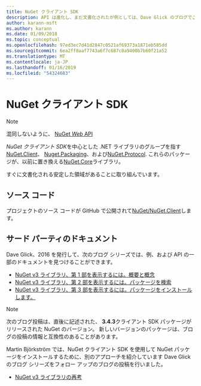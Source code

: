 ```yaml
---
title: NuGet クライアント SDK
description: API は進化し、まだ文書化されたが例としては、Dave Glick のブログでご確認いただけます。
author: karann-msft
ms.author: karann
ms.date: 01/09/2018
ms.topic: conceptual
ms.openlocfilehash: 97ed3ec7d41d2847c0521af69373a1871eb585dd
ms.sourcegitcommit: 6ea2ff8aaf7743a6f7c687c8a9400b7b60f21a52
ms.translationtype: MT
ms.contentlocale: ja-JP
ms.lasthandoff: 01/16/2019
ms.locfileid: "54324683"
---
```

# <a name="nuget-client-sdk"></a>NuGet クライアント SDK

> [!Note]
> 混同しないように、 [NuGet *Web* API](https://docs.microsoft.com/en-us/nuget/api/overview)

*NuGet クライアント SDK*を中心とした .NET ライブラリのグループを指す[NuGet.Client](https://www.nuget.org/packages/NuGet.Client)、 [Nuget.Packaging](https://www.nuget.org/packages/NuGet.Packaging)、および[NuGet.Protocol](https://www.nuget.org/packages/NuGet.Protocol). これらのパッケージが、以前に置き換える[NuGet.Core](https://www.nuget.org/packages/NuGet.Core/)ライブラリ。

すぐに文書化される安定した領域があることに取り組んでいます。

## <a name="source-code"></a>ソース コード

プロジェクトのソース コードが GitHub で公開されて[NuGet/NuGet.Client](https://github.com/NuGet/NuGet.Client)します。

## <a name="third-party-documentation"></a>サード パーティのドキュメント

Dave Glick、2016 を発行して、次のブログ シリーズでは、例、および API の一部のドキュメントを見つけることができます。

- [NuGet v3 ライブラリ、第 1 部を表示するには。概要と概念](http://daveaglick.com/posts/exploring-the-nuget-v3-libraries-part-1)
- [NuGet v3 ライブラリ、第 2 部を表示するには。パッケージを検索](http://daveaglick.com/posts/exploring-the-nuget-v3-libraries-part-2)
- [NuGet v3 ライブラリ、第 3 部を表示するには。パッケージをインストールします。](http://daveaglick.com/posts/exploring-the-nuget-v3-libraries-part-3)

> [!Note]
> 次のブログ投稿は、直後に記述された、 **3.4.3**クライアント SDK パッケージがリリースされた NuGet のバージョン。
> 新しいバージョンのパッケージは、ブログの投稿の情報と互換性のあることがあります。

Martin Björkström では、NuGet クライアント SDK を使用して NuGet パッケージをインストールするために、別のアプローチを紹介しています Dave Glick のブログ シリーズをフォロー アップのブログの投稿を行いました。

- [NuGet v3 ライブラリの再考](https://martinbjorkstrom.com/posts/2018-09-19-revisiting-nuget-client-libraries)
